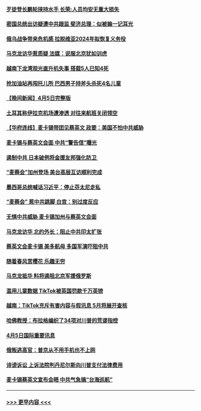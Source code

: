 #### [歹徒登长鹏轮挟持水手 长荣:人员均安无重大损失](../pages/prog202/a103684430.md?t=04061843) 
#### [密国总统出访疑遭中共跟监 斐济总理：似被搧一记耳光](../pages/prog202/a103684403.md?t=04061843) 
#### [俄乌战争带来危机感 拉脱维亚2024年拟恢复义务役](../pages/prog202/a103684384.md?t=04061843) 
#### [马克龙访华惹质疑 法媒：说服北京犹如训虎](../pages/prog202/a103684378.md?t=04061843) 
#### [越南下龙湾观光直升机失事 搭载5人已知4死](../pages/prog202/a103684338.md?t=04061843) 
#### [抢加油站再闯托儿所 巴西男子持斧头杀死4名儿童](../pages/prog202/a103684283.md?t=04061843) 
#### [【晚间新闻】4月5日完整版](../pages/prog202/a103684253.md?t=04061843) 
#### [土耳其称伊拉克机场遭渗透 对往来航班关闭领空](../pages/prog202/a103684269.md?t=04061843) 
#### [【华府连线】麦卡锡带团见蔡英文 政要：美国不怕中共威胁](../pages/prog202/a103684258.md?t=04061843) 
#### [麦卡锡与蔡英文会面 中共“警告信”曝光](../pages/prog202/a103684236.md?t=04061843) 
#### [遏制中共 日本破例将金援友邦强化防卫 ](../pages/prog202/a103684126.md?t=04061843) 
#### [“麦蔡会”加州登场 美台高层互访顺利完成](../pages/prog202/a103684128.md?t=04061843) 
#### [墨西哥总统喊话习近平：停止芬太尼走私](../pages/prog202/a103684127.md?t=04061843) 
#### [“麦蔡会” 惹中共跳脚 白宫：别过度反应](../pages/prog202/a103684125.md?t=04061843) 
#### [无惧中共威胁 麦卡锡加州与蔡英文会面](../pages/prog202/a103684109.md?t=04061843) 
#### [马克龙访华 北约外长：阻止中共印太扩张](../pages/prog202/a103683972.md?t=04061843) 
#### [蔡英文会麦卡锡 美多航母 多国军演吓阻中共](../pages/prog202/a103683968.md?t=04061843) 
#### [随着春风赏樱花 乐趣无穷](../pages/prog202/a103683976.md?t=04061843) 
#### [马克龙抵华 料将遏阻北京军援俄罗斯](../pages/prog202/a103683965.md?t=04061843) 
#### [滥用儿童数据 TikTok被英国罚款千万英镑](../pages/prog202/a103683863.md?t=04061843) 
#### [越南：TikTok充斥有害内容与假讯息 5月将展开查核](../pages/prog202/a103683809.md?t=04061843) 
#### [哈佛教授：布拉格编织了34项对川普的荒谬指控](../pages/prog202/a103683737.md?t=04061843) 
#### [4月5日国际重要讯息](../pages/prog202/a103683752.md?t=04061843) 
#### [俄叛逃高官：普京从不用手机也不上网](../pages/prog202/a103683734.md?t=04061843) 
#### [诽谤诉讼 上诉法院判丹尼尔斯向川普支付法律费用](../pages/prog202/a103683728.md?t=04061843) 
#### [麦卡锡蔡英文宣布会晤 中共气急搞“台海巡航”](../pages/prog202/a103683708.md?t=04061843) 

----
#### [ >>> 更早内容 <<< ](../indexes/prog202-earlier.md)
